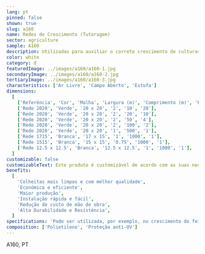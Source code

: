 ```yaml
---
lang: pt
pinned: false
shown: true
slug: a160
name: Redes de Crescimento (Tutoragem)
sector: agriculture
sample: A160
description: Utilizadas para auxiliar o correto crescimento de culturas de plantas trepadeiras (verticais) e culturas hortícolas ou florícolas (horizontais).
color: white
category: d
featuredImage: ../images/a160/a160-1.jpg
secondaryImage: ../images/a160/a160-2.jpg
tertiaryImage: ../images/a160/a160-3.jpg
characteristics: ['Ar Livre', 'Campo Aberto', 'Estufa']
dimensions:
  [
    ['Referência', 'Cor', 'Malha', 'Largura (m)', 'Comprimento (m)', 'Embalagem'],
    ['Rede 2020', 'Verde', '20 x 20', '2', '10', '20'],
    ['Rede 2020', 'Verde', '20 x 20', '2', '20', '10'],
    ['Rede 2020', 'Verde', '20 x 20', '2', '50', '4'],
    ['Rede 2020', 'Verde', '20 x 20', '2', '100', '2'],
    ['Rede 2020', 'Verde', '20 x 20', '1', '500', '1'],
    ['Rede 1715', 'Branca', '17 x 15', '1', '1000', '1'],
    ['Rede 1515', 'Branca', '15 x 15', '0.75', '1000', '1'],
    ['Rede 12.5 x 12.5', 'Branca', '12.5 x 12.5', '1', '1000', '1'],
  ]
customizable: false
customizableText: Este produto é customizável de acordo com as suas necessidades. Contacte-nos para mais informações.
benefits:
  [
    'Colheitas mais limpas e com melhor qualidade',
    'Económica e eficiente',
    'Maior produção',
    'Instalação rápida e fácil',
    'Redução de custo de mão de obra',
    'Alta Durabilidade e Resistência',
  ]
specifications: 'Pode ser utilizada, por exemplo, no crescimento do feijã ou flores. Permite guiar as plantas para um crescimento mais correto, de modo a promover um melhor arejamento e uma maior facilidade de colheita e trato.'
composition: ['Polietileno', 'Proteção anti-UV']
---
```


A160, PT
